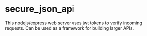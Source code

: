 # secure_json_api

This nodejs/express web server uses jwt tokens to verify incoming requests. Can be used as a framework for building larger APIs.
